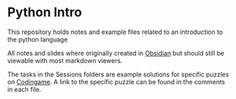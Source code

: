 # Python Intro
This repository holds notes and example files related to an introduction to the python language

All notes and slides where originally created in [Obsidian](https://obsidian.md/) but should still be viewable with most markdown viewers. 

The tasks in the Sessions folders are example solutions for specific puzzles on [Codingame](https://www.codingame.com/home). 
A link to the specific puzzle can be found in the comments in each file. 